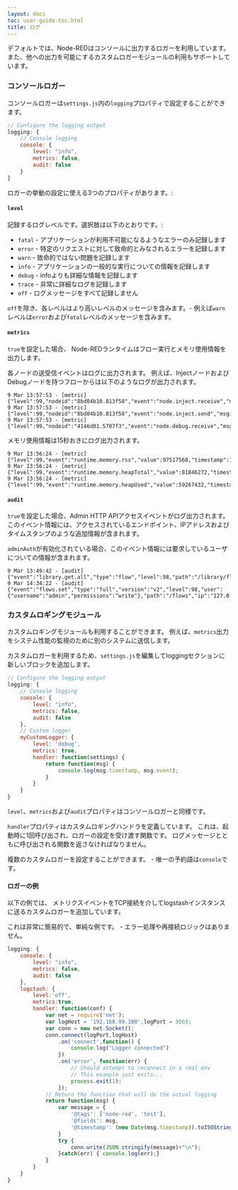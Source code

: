 ```yaml
---
layout: docs
toc: user-guide-toc.html
title: ログ
---
```


デフォルトでは、Node-REDはコンソールに出力するロガーを利用しています。
また、他への出力を可能にするカスタムロガーモジュールの利用もサポートしています。

### コンソールロガー

コンソールロガーは`settings.js`内の`logging`プロパティで設定することができます。


~~~~js
// Configure the logging output
logging: {
    // Console logging
    console: {
        level: "info",
        metrics: false,
        audit: false
    }
}
~~~~

ロガーの挙動の設定に使える3つのプロパティがあります。:

#### `level`

記録するログレベルです。選択肢は以下のとおりです。:

- `fatal` - アプリケーションが利用不可能になるようなエラーのみ記録します
- `error` - 特定のリクエストに対して致命的とみなされるエラーを記録します
- `warn` - 致命的ではない問題を記録します
- `info` - アプリケーションの一般的な実行についての情報を記録します
- `debug` - infoよりも詳細な情報を記録します
- `trace` - 非常に詳細なログを記録します
- `off` - ログメッセージをすべて記録しません

`off`を除き、各レベルはより高いレベルのメッセージを含みます。-
例えば`warn`レベルは`error`および`fatal`レベルのメッセージを含みます。

#### `metrics`

`true`を設定した場合、
Node-REDランタイムはフロー実行とメモリ使用情報を出力します。

各ノードの送受信イベントはログに出力されます。
例えば、InjectノードおよびDebugノードを持つフローからは以下のようなログが出力されます。

    9 Mar 13:57:53 - [metric] {"level":99,"nodeid":"8bd04b10.813f58","event":"node.inject.receive","msgid":"86c8212c.4ef45","timestamp":1489067873391}
    9 Mar 13:57:53 - [metric] {"level":99,"nodeid":"8bd04b10.813f58","event":"node.inject.send","msgid":"86c8212c.4ef45","timestamp":1489067873392}
    9 Mar 13:57:53 - [metric] {"level":99,"nodeid":"4146d01.5707f3","event":"node.debug.receive","msgid":"86c8212c.4ef45","timestamp":1489067873393}

メモリ使用情報は15秒おきにログ出力されます。

    9 Mar 13:56:24 - [metric] {"level":99,"event":"runtime.memory.rss","value":97517568,"timestamp":1489067784815}
    9 Mar 13:56:24 - [metric] {"level":99,"event":"runtime.memory.heapTotal","value":81846272,"timestamp":1489067784817}
    9 Mar 13:56:24 - [metric] {"level":99,"event":"runtime.memory.heapUsed","value":59267432,"timestamp":1489067784817}

#### `audit`

`true`を設定した場合、Admin HTTP APIアクセスイベントがログ出力されます。
このイベント情報には、アクセスされているエンドポイント、IPアドレスおよびタイムスタンプのような追加情報が含まれます。

`adminAuth`が有効化されている場合、このイベント情報には要求しているユーザについての情報が含まれます。

    9 Mar 13:49:42 - [audit] {"event":"library.get.all","type":"flow","level":98,"path":"/library/flows","ip":"127.0.0.1","timestamp":1489067382686}
    9 Mar 14:34:22 - [audit] {"event":"flows.set","type":"full","version":"v2","level":98,"user":{"username":"admin","permissions":"write"},"path":"/flows","ip":"127.0.0.1","timestamp":1489070062519}

### カスタムロギングモジュール

カスタムロギングモジュールも利用することができます。
例えば、`metrics`出力をシステム性能の監視のために別のシステムに送信します。

カスタムロガーを利用するため、`settings.js`を編集してloggingセクションに新しいブロックを追加します。

~~~~js
// Configure the logging output
logging: {
    // Console logging
    console: {
        level: "info",
        metrics: false,
        audit: false
    },
    // Custom logger
    myCustomLogger: {
        level: 'debug',
        metrics: true,
        handler: function(settings) {
            return function(msg) {
                console.log(msg.timestamp, msg.event);
            }
        }
    }
}
~~~~

`level`、`metrics`および`audit`プロパティはコンソールロガーと同様です。

`handler`プロパティはカスタムロギングハンドラを定義しています。
これは、起動時に1回呼び出され、ロガーの設定を受け渡す関数です。
ログメッセージとともに呼び出される関数を返さなければなりません。

複数のカスタムロガーを設定することができます。 - 唯一の予約語は`console`です。

#### ロガーの例

以下の例では、
メトリクスイベントをTCP接続を介してlogstashインスタンスに送るカスタムロガーを追加しています。

これは非常に簡易的で、単純な例です。 - エラー処理や再接続ロジックはありません。

~~~~~js
logging: {
    console: {
        level: "info",
        metrics: false,
        audit: false
    },
    logstash: {
        level:'off',
        metrics:true,
        handler: function(conf) {
            var net = require('net');
            var logHost = '192.168.99.100',logPort = 9563;
            var conn = new net.Socket();
            conn.connect(logPort,logHost)
                .on('connect',function() {
                    console.log("Logger connected")
                })
                .on('error', function(err) {
                    // Should attempt to reconnect in a real env
                    // This example just exits...
                    process.exit(1);
                });
            // Return the function that will do the actual logging
            return function(msg) {
                var message = {
                    '@tags': ['node-red', 'test'],
                    '@fields': msg,
                    '@timestamp': (new Date(msg.timestamp)).toISOString()
                }
                try {
                    conn.write(JSON.stringify(message)+"\n");
                }catch(err) { console.log(err);}
            }
        }
    }
}
~~~~~
